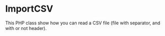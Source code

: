 # ImportCSV
This PHP class show how you can read a CSV file (file with separator, and with or not header).

